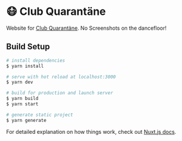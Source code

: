 # :mask: Club Quarantäne

Website for [Club Quarantäne](https://http://clubquarantaene.stream/). No Screenshots on the dancefloor!

## Build Setup

```bash
# install dependencies
$ yarn install

# serve with hot reload at localhost:3000
$ yarn dev

# build for production and launch server
$ yarn build
$ yarn start

# generate static project
$ yarn generate
```

For detailed explanation on how things work, check out [Nuxt.js docs](https://nuxtjs.org).
